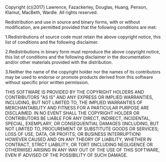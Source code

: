 Copyright (c)(2017) Lawrence, Fazackerley, Douglas, Huang, Penson, Klamut, MacBeth, Wardle. 
All rights reserved.

Redistribution and use in source and binary forms, with or without 
modification, are permitted provided that the following conditions are met:

1.Redistributions of source code must retain the above copyright notice, 
this list of conditions and the following disclaimer.

2.Redistributions in binary form must reproduce the above copyright notice,
this list of conditions and the following disclaimer in the documentation 
and/or other materials provided with the distribution.

3.Neither the name of the copyright holder nor the names of its contributors
may be used to endorse or promote products derived from this software without
specific prior written permission. 

THIS SOFTWARE IS PROVIDED BY THE COPYRIGHT HOLDERS AND CONTRIBUTORS "AS IS" 
AND ANY EXPRESS OR IMPLIED WARRANTIES, INCLUDING, BUT NOT LIMITED TO, THE 
IMPLIED WARRANTIES OF MERCHANTABILITY AND FITNESS FOR A PARTICULAR PURPOSE 
ARE DISCLAIMED. IN NO EVENT SHALL THE COPYRIGHT HOLDER OR CONTRIBUTORS BE 
LIABLE FOR ANY DIRECT, INDIRECT, INCIDENTAL, SPECIAL, EXEMPLARY, OR 
CONSEQUENTIAL DAMAGES (INCLUDING, BUT NOT LIMITED TO, PROCUREMENT OF 
SUBSTITUTE GOODS OR SERVICES; LOSS OF USE, DATA, OR PROFITS; OR BUSINESS 
INTERRUPTION) HOWEVER CAUSED AND ON ANY THEORY OF LIABILITY, WHETHER IN 
CONTRACT, STRICT LIABILITY, OR TORT (INCLUDING NEGLIGENCE OR OTHERWISE) 
ARISING IN ANY WAY OUT OF THE USE OF THIS SOFTWARE, EVEN IF ADVISED OF THE 
POSSIBILITY OF SUCH DAMAGE.

